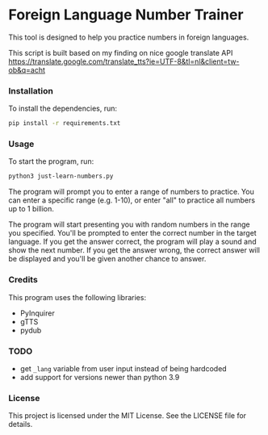 # Foreign Language Number Trainer

This tool is designed to help you practice numbers in foreign languages.

This script is built based on my finding on nice google translate API
https://translate.google.com/translate_tts?ie=UTF-8&tl=nl&client=tw-ob&q=acht

### Installation

To install the dependencies, run:

```bash
pip install -r requirements.txt
```

### Usage

To start the program, run:

```bash
python3 just-learn-numbers.py
```

The program will prompt you to enter a range of numbers to practice. You can enter a specific range (e.g. 1-10), or enter "all" to practice all numbers up to 1 billion.

The program will start presenting you with random numbers in the range you specified. You'll be prompted to enter the correct number in the target language. If you get the answer correct, the program will play a sound and show the next number. If you get the answer wrong, the correct answer will be displayed and you'll be given another chance to answer.

### Credits

This program uses the following libraries:

- PyInquirer
- gTTS
- pydub

### TODO
- get `_lang` variable from user input instead of being hardcoded
- add support for versions newer than python 3.9

### License

This project is licensed under the MIT License. See the LICENSE file for details.

